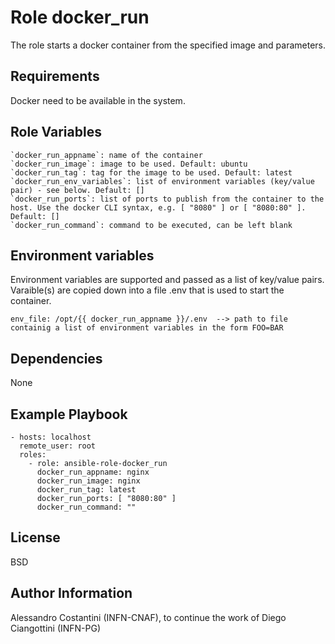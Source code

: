 Role docker_run
=========

The role starts a docker container from the specified image and parameters.

Requirements
------------

Docker need to be available in the system. 

Role Variables
--------------

```
`docker_run_appname`: name of the container
`docker_run_image`: image to be used. Default: ubuntu
`docker_run_tag`: tag for the image to be used. Default: latest
`docker_run_env_variables`: list of environment variables (key/value pair) - see below. Default: [] 
`docker_run_ports`: list of ports to publish from the container to the host. Use the docker CLI syntax, e.g. [ "8080" ] or [ "8080:80" ].  Default: []
`docker_run_command`: command to be executed, can be left blank
```

Environment variables
--------------
Environment variables are supported and passed as a list of key/value pairs.
Varaible(s) are copied down into a file .env that is used to start the container.
```
env_file: /opt/{{ docker_run_appname }}/.env  --> path to file containig a list of environment variables in the form FOO=BAR
```

Dependencies
------------

None

Example Playbook
----------------

```
- hosts: localhost
  remote_user: root
  roles:
    - role: ansible-role-docker_run
      docker_run_appname: nginx
      docker_run_image: nginx
      docker_run_tag: latest
      docker_run_ports: [ "8080:80" ] 
      docker_run_command: ""
```


License
-------

BSD

Author Information
------------------

Alessandro Costantini (INFN-CNAF), to continue the work of Diego Ciangottini (INFN-PG)
